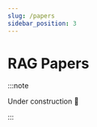 ```yaml
---
slug: /papers
sidebar_position: 3
---
```


# RAG Papers

:::note

Under construction 🚧

:::

<!-- 
https://arxiv.org/pdf/2005.11401

https://arxiv.org/abs/2312.10997 -->